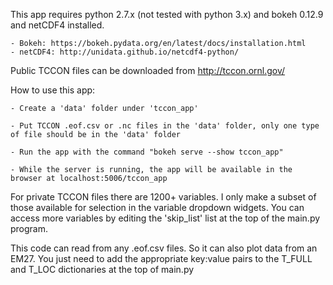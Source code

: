 This app requires python 2.7.x (not tested with python 3.x) and bokeh 0.12.9 and netCDF4 installed.

	- Bokeh: https://bokeh.pydata.org/en/latest/docs/installation.html
	- netCDF4: http://unidata.github.io/netcdf4-python/

Public TCCON files can be downloaded from http://tccon.ornl.gov/

How to use this app:

	- Create a 'data' folder under 'tccon_app'

	- Put TCCON .eof.csv or .nc files in the 'data' folder, only one type of file should be in the 'data' folder

	- Run the app with the command "bokeh serve --show tccon_app"

	- While the server is running, the app will be available in the browser at localhost:5006/tccon_app

For private TCCON files there are 1200+ variables. I only make a subset of those available for selection in the variable dropdown widgets.
You can access more variables by editing the 'skip_list' list at the top of the main.py program.

This code can read from any .eof.csv files. So it can also plot data from an EM27. You just need to add the appropriate key:value pairs to the T_FULL and T_LOC dictionaries at the top of main.py
